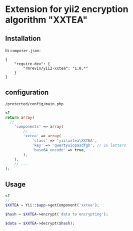 Extension for yii2 encryption algorithm "XXTEA"
==========

Installation
------------
In `composer.json`:
```
{
    "require-dev": {
        "rmrevin/yii2-xxtea": "1.0.*"
    }
}
```

configuration
-------------
`/protected/config/main.php`
```php
<?
return array(
  // ...
	'components' => array(
		// ...
		'xxtea' => array(
			'class' => 'yii\xxtea\XXTEA',
			'key' => 'qwertyuiopasdfgh', // 16 letters
			'base64_encode' => true,
		),
	),
	// ...
);
```

Usage
-----
```php
<?
// ...
$XXTEA = Yii::$app->getComponent('xxtea');

$hash = $XXTEA->encrypt('data to encrypting');

$data = $XXTEA->decrypt($hash);
```
